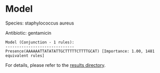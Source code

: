 
# Model

Species: staphylococcus aureus

Antibiotic: gentamicin

```
Model (Conjunction - 1 rules):
------------------------------
Presence(AAAAAATTATATATTGCTTTTTCTTTTGCAT) [Importance: 1.00, 1481 equivalent rules]

```

For details, please refer to the [results directory](../../../../../results/scm_b/staphylococcus%20aureus/gentamicin/repeat_6/).

